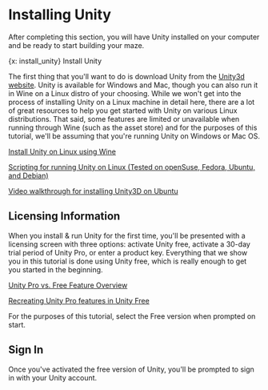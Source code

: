 # Installing Unity
After completing this section, you will have Unity installed on your computer and be ready to start building your maze.

{x: install_unity}
Install Unity

The first thing that you'll want to do is download Unity from the [Unity3d website](http://unity3d.com). Unity is available for Windows and Mac, though you can also run it in Wine on a Linux distro of your choosing. While we won't get into the process of installing Unity on a Linux machine in detail here, there are a lot of great resources to help you get started with Unity on various Linux distributions. That said, some features are limited or unavailable when running through Wine (such as the asset store) and for the purposes of this tutorial, we'll be assuming that you're running Unity on Windows or Mac OS.

[Install Unity on Linux using Wine](http://wiki.unity3d.com/index.php/Running_Unity_on_Linux_through_Wine)

[Scripting for running Unity on Linux (Tested on openSuse, Fedora, Ubuntu, and Debian)](http://tomaszzackiewicz.wordpress.com/2013/11/16/run-unity3d-on-linux-with-wine-solved/)

[Video walkthrough for installing Unity3D on Ubuntu](https://www.youtube.com/watch?v=mBEU41LY5FQ)

## Licensing Information
When you install & run Unity for the first time, you'll be presented with a licensing screen with three options: activate Unity free, activate a 30-day trial period of Unity Pro, or enter a product key. Everything that we show you in this tutorial is done using Unity free, which is really enough to get you started in the beginning.

[Unity Pro vs. Free Feature Overview](http://unity3d.com/unity/licenses)

[Recreating Unity Pro features in Unity Free](http://www.gamasutra.com/blogs/AlexJordan/20140224/211490/Recreating_Unity_Pro_Features_in_Unity_Free.php)

For the purposes of this tutorial, select the Free version when prompted on start.

## Sign In
<!-- TODO: Add info in here -->

Once you've activated the free version of Unity, you'll be prompted to sign in with your Unity account.
